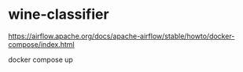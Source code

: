 # wine-classifier

https://airflow.apache.org/docs/apache-airflow/stable/howto/docker-compose/index.html

docker compose up
